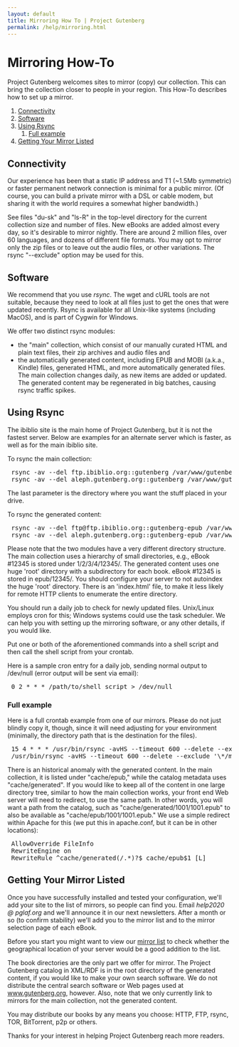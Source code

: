 ```yaml
---
layout: default
title: Mirroring How To | Project Gutenberg
permalink: /help/mirroring.html
---
```


Mirroring How-To
================

<div class="box_shadow">Project Gutenberg welcomes sites to mirror (copy) our collection. This can bring the collection closer to people in your region. This How-To describes how to set up a mirror.</div>

<div class="contents">
<ol>
<li><a href="#Connectivity">Connectivity</a></li>
<li><a href="#Software">Software</a></li>
<li><a href="#Using_Rsync">Using Rsync</a>
<ol class="inner_1"> 
<li><a href="#Full_example">Full example</a></li>
</ol>
</li>
<li><a href="#Getting_Your_Mirror_Listed">Getting Your Mirror Listed</a></li>
</ol>
</div>

## Connectivity
Our experience has been that a static IP address and T1 (~1.5Mb symmetric) or faster permanent network connection is minimal for a public mirror. (Of course, you can build a private mirror with a DSL or cable modem, but sharing it with the world requires a somewhat higher bandwidth.)

See files "du-sk" and "ls-R" in the top-level directory for the current collection size and number of files. New eBooks are added almost every day, so it's desirable to mirror nightly. There are around 2 million files, over 60 languages, and dozens of different file formats. You may opt to mirror only the zip files or to leave out the audio files, or other variations. The rsync "--exclude" option may be used for this. 

## Software
We recommend that you use *rsync*. The wget and cURL tools are not suitable, because they need to look at all files just to get the ones that were updated recently. Rsync is available for all Unix-like systems (including MacOS), and is part of Cygwin for Windows.

We offer two distinct rsync modules: 
- the "main" collection, which consist of our manually curated HTML and plain text files, their zip archives and audio files and
- the automatically generated content, including EPUB and MOBI (a.k.a., Kindle) files, generated HTML, and more automatically generated files.
The main collection changes daily, as new items are added or updated. The generated content may be regenerated in big batches, causing rsync traffic spikes. 

## Using Rsync
The ibiblio site is the main home of Project Gutenberg, but it is not the fastest server. Below are examples for an alternate server which is faster, as well as for the main ibiblio site.

To rsync the main collection: 
<pre>
 rsync -av --del ftp.ibiblio.org::gutenberg /var/www/gutenberg
 rsync -av --del aleph.gutenberg.org::gutenberg /var/www/gutenberg
</pre>

The last parameter is the directory where you want the stuff placed in your drive.

To rsync the generated content: 
<pre>
 rsync -av --del ftp@ftp.ibiblio.org::gutenberg-epub /var/www/gutenberg-generated
 rsync -av --del aleph.gutenberg.org::gutenberg-epub /var/www/gutenberg-generated
</pre>

Please note that the two modules have a very different directory structure. The main collection uses a hierarchy of small directories, e.g., eBook #12345 is stored under 1/2/3/4/12345/. The generated content uses one huge 'root' directory with a subdirectory for each book. eBook #12345 is stored in epub/12345/. You should configure your server to not autoindex the huge 'root' directory. There is an 'index.html' file, to make it less likely for remote HTTP clients to enumerate the entire directory.

You should run a daily job to check for newly updated files. Unix/Linux employs cron for this; Windows systems could use the task scheduler. We can help you with setting up the mirroring software, or any other details, if you would like.

Put one or both of the aforementioned commands into a shell script and then call the shell script from your crontab.

Here is a sample cron entry for a daily job, sending normal output to /dev/null (error output will be sent via email):

<pre>
 0 2 * * * /path/to/shell_script > /dev/null
</pre>

### Full example
Here is a full crontab example from one of our mirrors. Please do not just blindly copy it, though, since it will need adjusting for your environment (minimally, the directory path that is the destination for the files). 
<pre>
 15 4 * * * /usr/bin/rsync -avHS --timeout 600 --delete --exclude 'cache/' aleph.gutenberg.org::gutenberg /data/htdocs/gutenberg > /dev/null ;
 /usr/bin/rsync -avHS --timeout 600 --delete --exclude '\*/mbt-\*' aleph.gutenberg.org::gutenberg-epub /data/htdocs/gutenberg/cache/epub
</pre>

There is an historical anomaly with the generated content. In the main collection, it is listed under "cache/epub," while the catalog metadata uses "cache/generated". If you would like to keep all of the content in one large directory tree, similar to how the main collection works, your front end Web server will need to redirect, to use the same path. In other words, you will want a path from the catalog, such as "cache/generated/1001/1001.epub" to also be available as "cache/epub/1001/1001.epub." We use a simple redirect within Apache for this (we put this in apache.conf, but it can be in other locations):
<pre>
 AllowOverride FileInfo
 RewriteEngine on
 RewriteRule ^cache/generated(/.*)?$ cache/epub$1 [L]
</pre>

## Getting Your Mirror Listed
Once you have successfully installed and tested your configuration, we'll add your site to the list of mirrors, so people can find you. Email *help2020 @ pglaf.org* and we'll announce it in our next newsletters. After a month or so (to confirm stability) we'll add you to the mirror list and to the mirror selection page of each eBook. 

Before you start you might want to view our [mirror list](//www.gutenberg.org/MIRRORS.ALL) to check whether the geographical location of your server would be a good addition to the list.

The book directories are the only part we offer for mirror. The Project Gutenberg catalog in XML/RDF is in the root directory of the generated content, if you would like to make your own search software. We do not distribute the central search software or Web pages used at www.gutenberg.org, however. Also, note that we only currently link to mirrors for the main collection, not the generated content.

You may distribute our books by any means you choose: HTTP, FTP, rsync, TOR, BitTorrent, p2p or others.

Thanks for your interest in helping Project Gutenberg reach more readers. 

